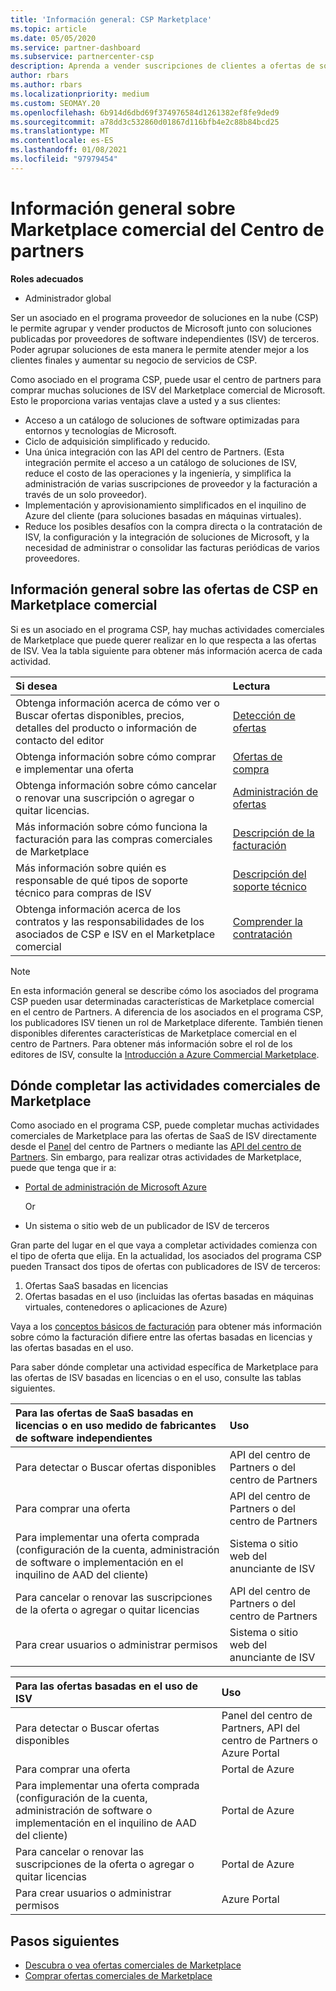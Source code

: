 ```yaml
---
title: 'Información general: CSP Marketplace'
ms.topic: article
ms.date: 05/05/2020
ms.service: partner-dashboard
ms.subservice: partnercenter-csp
description: Aprenda a vender suscripciones de clientes a ofertas de software como servicio (SaaS) de fabricantes de software independientes (ISV) en Marketplace.
author: rbars
ms.author: rbars
ms.localizationpriority: medium
ms.custom: SEOMAY.20
ms.openlocfilehash: 6b914d6dbd69f374976584d1261382ef8fe9ded9
ms.sourcegitcommit: a78dd3c532860d01867d116bfb4e2c88b84bcd25
ms.translationtype: MT
ms.contentlocale: es-ES
ms.lasthandoff: 01/08/2021
ms.locfileid: "97979454"
---
```

# <a name="overview-of-the-commercial-marketplace-in-partner-center"></a>Información general sobre Marketplace comercial del Centro de partners

**Roles adecuados**

- Administrador global

Ser un asociado en el programa proveedor de soluciones en la nube (CSP) le permite agrupar y vender productos de Microsoft junto con soluciones publicadas por proveedores de software independientes (ISV) de terceros. Poder agrupar soluciones de esta manera le permite atender mejor a los clientes finales y aumentar su negocio de servicios de CSP.

Como asociado en el programa CSP, puede usar el centro de partners para comprar muchas soluciones de ISV del Marketplace comercial de Microsoft. Esto le proporciona varias ventajas clave a usted y a sus clientes:

- Acceso a un catálogo de soluciones de software optimizadas para entornos y tecnologías de Microsoft.
- Ciclo de adquisición simplificado y reducido.
- Una única integración con las API del centro de Partners. (Esta integración permite el acceso a un catálogo de soluciones de ISV, reduce el costo de las operaciones y la ingeniería, y simplifica la administración de varias suscripciones de proveedor y la facturación a través de un solo proveedor).
- Implementación y aprovisionamiento simplificados en el inquilino de Azure del cliente (para soluciones basadas en máquinas virtuales).
- Reduce los posibles desafíos con la compra directa o la contratación de ISV, la configuración y la integración de soluciones de Microsoft, y la necesidad de administrar o consolidar las facturas periódicas de varios proveedores.

## <a name="overview-of-csp-offers-in-the-commercial-marketplace"></a>Información general sobre las ofertas de CSP en Marketplace comercial

Si es un asociado en el programa CSP, hay muchas actividades comerciales de Marketplace que puede querer realizar en lo que respecta a las ofertas de ISV. Vea la tabla siguiente para obtener más información acerca de cada actividad.

|**Si desea**  |**Lectura**   |
|:------------------------------------|:------------------|
|Obtenga información acerca de cómo ver o Buscar ofertas disponibles, precios, detalles del producto o información de contacto del editor | [Detección de ofertas](csp-commercial-marketplace-discover.md) | 
|Obtenga información sobre cómo comprar e implementar una oferta   | [Ofertas de compra](csp-commercial-marketplace-purchase.md)   | 
|Obtenga información sobre cómo cancelar o renovar una suscripción o agregar o quitar licencias.  | [Administración de ofertas](csp-commercial-marketplace-manage.md) |
|Más información sobre cómo funciona la facturación para las compras comerciales de Marketplace | [Descripción de la facturación](csp-commercial-marketplace-billing.md) |
|Más información sobre quién es responsable de qué tipos de soporte técnico para compras de ISV | [Descripción del soporte técnico](csp-commercial-marketplace-support.md) |
|Obtenga información acerca de los contratos y las responsabilidades de los asociados de CSP e ISV en el Marketplace comercial | [Comprender la contratación](csp-commercial-marketplace-contracting.md) |

> [!NOTE]
> En esta información general se describe cómo los asociados del programa CSP pueden usar determinadas características de Marketplace comercial en el centro de Partners. A diferencia de los asociados en el programa CSP, los publicadores ISV tienen un rol de Marketplace diferente. También tienen disponibles diferentes características de Marketplace comercial en el centro de Partners. Para obtener más información sobre el rol de los editores de ISV, consulte la [Introducción a Azure Commercial Marketplace](/azure/marketplace/partner-center-portal/commercial-marketplace-overview).

## <a name="where-to-complete-commercial-marketplace-activities"></a>Dónde completar las actividades comerciales de Marketplace

Como asociado en el programa CSP, puede completar muchas actividades comerciales de Marketplace para las ofertas de SaaS de ISV directamente desde el [Panel](https://partner.microsoft.com/dashboard) del centro de Partners o mediante las [API del centro de Partners](/partner-center/develop/). Sin embargo, para realizar otras actividades de Marketplace, puede que tenga que ir a:

- [Portal de administración de Microsoft Azure](https://portal.azure.com/)

    Or

- Un sistema o sitio web de un publicador de ISV de terceros

Gran parte del lugar en el que vaya a completar actividades comienza con el tipo de oferta que elija. En la actualidad, los asociados del programa CSP pueden Transact dos tipos de ofertas con publicadores de ISV de terceros:

1. Ofertas SaaS basadas en licencias  
2. Ofertas basadas en el uso (incluidas las ofertas basadas en máquinas virtuales, contenedores o aplicaciones de Azure)

Vaya a los [conceptos básicos de facturación](billing-basics.md) para obtener más información sobre cómo la facturación difiere entre las ofertas basadas en licencias y las ofertas basadas en el uso.  

Para saber dónde completar una actividad específica de Marketplace para las ofertas de ISV basadas en licencias o en el uso, consulte las tablas siguientes.

|**Para las ofertas de SaaS basadas en licencias o en uso medido de fabricantes de software independientes**  |**Uso**  |
|:------------------------------------|:------------------|
|Para detectar o Buscar ofertas disponibles  | API del centro de Partners o del centro de Partners  |
|Para comprar una oferta  | API del centro de Partners o del centro de Partners  |
|Para implementar una oferta comprada (configuración de la cuenta, administración de software o implementación en el inquilino de AAD del cliente)  | Sistema o sitio web del anunciante de ISV  |
|Para cancelar o renovar las suscripciones de la oferta o agregar o quitar licencias | API del centro de Partners o del centro de Partners  |
|Para crear usuarios o administrar permisos  | Sistema o sitio web del anunciante de ISV  |

|**Para las ofertas basadas en el uso de ISV**  |**Uso**  |
|:------------------------------------|:------------------|
|Para detectar o Buscar ofertas disponibles  | Panel del centro de Partners, API del centro de Partners o Azure Portal  |
|Para comprar una oferta  | Portal de Azure  |
|Para implementar una oferta comprada (configuración de la cuenta, administración de software o implementación en el inquilino de AAD del cliente)  | Portal de Azure  |
|Para cancelar o renovar las suscripciones de la oferta o agregar o quitar licencias | Portal de Azure  |
|Para crear usuarios o administrar permisos  | Azure Portal  |

## <a name="next-steps"></a>Pasos siguientes

- [Descubra o vea ofertas comerciales de Marketplace](csp-commercial-marketplace-discover.md)
- [Comprar ofertas comerciales de Marketplace](csp-commercial-marketplace-purchase.md)
